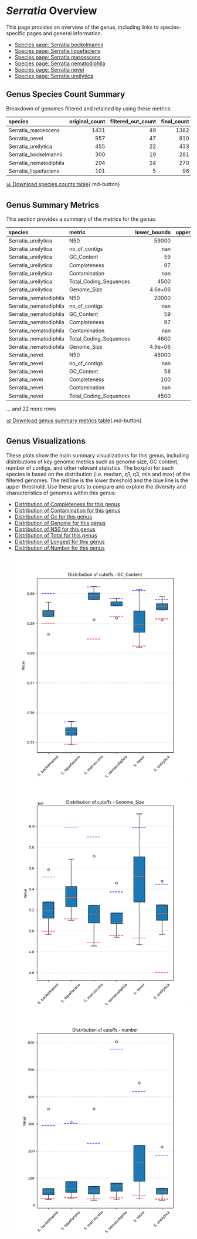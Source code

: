 # *Serratia* Overview
This page provides an overview of the genus, including links to species-specific pages and general information.

- [Species page: Serratia bockelmannii](Serratia_bockelmannii/index.md)
- [Species page: Serratia liquefaciens](Serratia_liquefaciens/index.md)
- [Species page: Serratia marcescens](Serratia_marcescens/index.md)
- [Species page: Serratia nematodiphila](Serratia_nematodiphila/index.md)
- [Species page: Serratia nevei](Serratia_nevei/index.md)
- [Species page: Serratia ureilytica](Serratia_ureilytica/index.md)
## Genus Species Count Summary
Breakdown of genomes filtered and retained by using these metrics:

| species                |   original_count |   filtered_out_count |   final_count |
|:-----------------------|-----------------:|---------------------:|--------------:|
| Serratia_marcescens    |             1431 |                   49 |          1382 |
| Serratia_nevei         |              957 |                   47 |           910 |
| Serratia_ureilytica    |              455 |                   22 |           433 |
| Serratia_bockelmannii  |              300 |                   19 |           281 |
| Serratia_nematodiphila |              294 |                   24 |           270 |
| Serratia_liquefaciens  |              101 |                    5 |            96 |


[📊 Download species counts table](species_counts.csv){.md-button}
## Genus Summary Metrics
This section provides a summary of the metrics for the genus:

| species                | metric                 |   lower_bounds |   upper_bounds |
|:-----------------------|:-----------------------|---------------:|---------------:|
| Serratia_ureilytica    | N50                    |    59000       |      nan       |
| Serratia_ureilytica    | no_of_contigs          |      nan       |      190       |
| Serratia_ureilytica    | GC_Content             |       59       |       60       |
| Serratia_ureilytica    | Completeness           |       97       |      nan       |
| Serratia_ureilytica    | Contamination          |      nan       |        2       |
| Serratia_ureilytica    | Total_Coding_Sequences |     4500       |     5300       |
| Serratia_ureilytica    | Genome_Size            |        4.6e+06 |        5.5e+06 |
| Serratia_nematodiphila | N50                    |    20000       |      nan       |
| Serratia_nematodiphila | no_of_contigs          |      nan       |      580       |
| Serratia_nematodiphila | GC_Content             |       59       |       60       |
| Serratia_nematodiphila | Completeness           |       97       |      nan       |
| Serratia_nematodiphila | Contamination          |      nan       |        1       |
| Serratia_nematodiphila | Total_Coding_Sequences |     4600       |     5400       |
| Serratia_nematodiphila | Genome_Size            |        4.9e+06 |        5.4e+06 |
| Serratia_nevei         | N50                    |    48000       |      nan       |
| Serratia_nevei         | no_of_contigs          |      nan       |      420       |
| Serratia_nevei         | GC_Content             |       58       |       61       |
| Serratia_nevei         | Completeness           |      100       |      nan       |
| Serratia_nevei         | Contamination          |      nan       |        3       |
| Serratia_nevei         | Total_Coding_Sequences |     4500       |     5900       |

... and 22 more rows


[📊 Download genus summary metrics table](genus_summary_metrics.csv){.md-button}
## Genus Visualizations
These plots show the main summary visualizations for this genus, including distributions of key genomic metrics such as genome size, GC content, number of contigs, and other relevant statistics. The boxplot for each species is based on the distribution (i.e. median, q1, q3, min and max) of the filtered genomes. The red line is the lower threshold and the blue line is the upper threshold. Use these plots to compare and explore the diversity and characteristics of genomes within this genus:

- [Distribution of Completeness for this genus](Completeness_Specific_boxplot_0.png)
- [Distribution of Contamination for this genus](Contamination_boxplot_0.png)
- [Distribution of Gc for this genus](GC_Content_boxplot_0.png)
- [Distribution of Genome for this genus](Genome_Size_boxplot_0.png)
- [Distribution of N50 for this genus](N50_boxplot_0.png)
- [Distribution of Total for this genus](Total_Coding_Sequences_boxplot_0.png)
- [Distribution of Longest for this genus](longest_boxplot_0.png)
- [Distribution of Number for this genus](number_boxplot_0.png)
![Distribution of Gc](GC_Content_boxplot_0.png)
![Distribution of Genome](Genome_Size_boxplot_0.png)
![Distribution of Number](number_boxplot_0.png)
